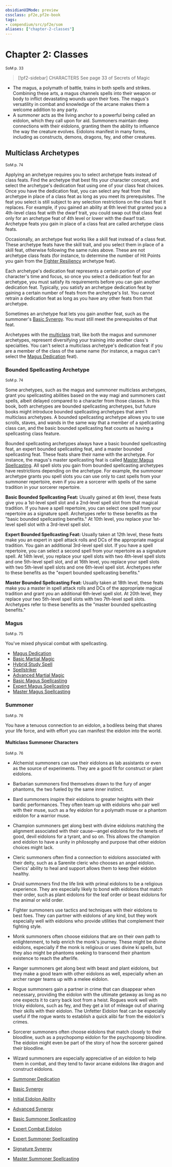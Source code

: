 ```yaml
---
obsidianUIMode: preview
cssclass: pf2e,pf2e-book
tags:
- compendium/src/pf2e/som
aliases: ["chapter-2-classes"]
---
```

# Chapter 2: Classes
<sup>SoM p. 33</sup>

> [!pf2-sidebar] CHARACTERS
> See page 33 of Secrets of Magic

- The magus, a polymath of battle, trains in both spells and strikes. Combining these arts, a magus channels spells into their weapon or body to inflict devastating wounds upon their foes. The magus's versatility in combat and knowledge of the arcane makes them a welcome addition to any party.
- A summoner acts as the living anchor to a powerful being called an eidolon, which they call upon for aid. Summoners maintain deep connections with their eidolons, granting them the ability to influence the way the creature evolves. Eidolons manifest in many forms, including as constructs, demons, dragons, fey, and other creatures.

## Multiclass Archetypes
<sup>SoM p. 74</sup>

Applying an archetype requires you to select archetype feats instead of class feats. Find the archetype that best fits your character concept, and select the archetype's dedication feat using one of your class feat choices. Once you have the dedication feat, you can select any feat from that archetype in place of a class feat as long as you meet its prerequisites. The feat you select is still subject to any selection restrictions on the class feat it replaces. For example, if you gained an ability at 6th level that granted you a 4th-level class feat with the dwarf trait, you could swap out that class feat only for an archetype feat of 4th level or lower with the dwarf trait. Archetype feats you gain in place of a class feat are called archetype class feats.

Occasionally, an archetype feat works like a skill feat instead of a class feat. These archetype feats have the skill trait, and you select them in place of a skill feat, otherwise following the same rules above. These are not archetype class feats (for instance, to determine the number of Hit Points you gain from the [Fighter Resiliency](fighter-resiliency.md) archetype feat).

Each archetype's dedication feat represents a certain portion of your character's time and focus, so once you select a dedication feat for an archetype, you must satisfy its requirements before you can gain another dedication feat. Typically, you satisfy an archetype dedication feat by gaining a certain number of feats from the archetype's list. You cannot retrain a dedication feat as long as you have any other feats from that archetype.

Sometimes an archetype feat lets you gain another feat, such as the summoner's [Basic Synergy](basic-synergy-som.md). You must still meet the prerequisites of that feat.

Archetypes with the [multiclass](multiclass.md "Multiclass Feat Trait") trait, like both the magus and summoner archetypes, represent diversifying your training into another class's specialties. You can't select a multiclass archetype's dedication feat if you are a member of the class of the same name (for instance, a magus can't select the [Magus Dedication](magus-dedication-som.md) feat).

### Bounded Spellcasting Archetype
<sup>SoM p. 74</sup>

Some archetypes, such as the magus and summoner multiclass archetypes, grant you spellcasting abilities based on the way magi and summoners cast spells, albeit delayed compared to a character from those classes. In this book, both archetypes are bounded spellcasting archetypes, but future books might introduce bounded spellcasting archetypes that aren't multiclass archetypes. A bounded spellcasting archetype allows you to use scrolls, staves, and wands in the same way that a member of a spellcasting class can, and the basic bounded spellcasting feat counts as having a spellcasting class feature.

Bounded spellcasting archetypes always have a basic bounded spellcasting feat, an expert bounded spellcasting feat, and a master bounded spellcasting feat. These feats share their name with the archetype. For instance, the magus's master spellcasting feat is called [Master Magus Spellcasting](master-magus-spellcasting-som.md). All spell slots you gain from bounded spellcasting archetypes have restrictions depending on the archetype. For example, the summoner archetype grants you spell slots you can use only to cast spells from your summoner repertoire, even if you are a sorcerer with spells of the same tradition in your sorcerer repertoire.

**Basic Bounded Spellcasting Feat:** Usually gained at 6th level, these feats give you a 1st-level spell slot and a 2nd-level spell slot from that magical tradition. If you have a spell repertoire, you can select one spell from your repertoire as a signature spell. Archetypes refer to these benefits as the "basic bounded spellcasting benefits." At 10th level, you replace your 1st-level spell slot with a 3rd-level spell slot.

**Expert Bounded Spellcasting Feat:** Usually taken at 12th level, these feats make you an expert in spell attack rolls and DCs of the appropriate magical tradition. You gain an additional 3rd-level spell slot. If you have a spell repertoire, you can select a second spell from your repertoire as a signature spell. At 14th level, you replace your spell slots with two 4th-level spell slots and one 5th-level spell slot, and at 16th level, you replace your spell slots with two 5th-level spell slots and one 6th-level spell slot. Archetypes refer to these benefits as the "expert bounded spellcasting benefits."

**Master Bounded Spellcasting Feat:** Usually taken at 18th level, these feats make you a master in spell attack rolls and DCs of the appropriate magical tradition and grant you an additional 6th-level spell slot. At 20th level, they replace your two 5th-level spell slots with two 7th-level spell slots. Archetypes refer to these benefits as the "master bounded spellcasting benefits."

### Magus
<sup>SoM p. 75</sup>

You've mixed physical combat with spellcasting.

- [Magus Dedication](magus-dedication-som.md)
- [Basic Martial Magic](basic-martial-magic-som.md)
- [Hybrid Study Spell](hybrid-study-spell-som.md)
- [Spellstriker](spellstriker-som.md)
- [Advanced Martial Magic](advanced-martial-magic-som.md)
- [Basic Magus Spellcasting](basic-magus-spellcasting-som.md)
- [Expert Magus Spellcasting](expert-magus-spellcasting-som.md)
- [Master Magus Spellcasting](master-magus-spellcasting-som.md)

### Summoner
<sup>SoM p. 76</sup>

You have a tenuous connection to an eidolon, a bodiless being that shares your life force, and with effort you can manifest the eidolon into the world.

#### Multiclass Summoner Characters
<sup>SoM p. 76</sup>

- Alchemist summoners can use their eidolons as lab assistants or even as the source of experiments. They are a good fit for construct or plant eidolons.
- Barbarian summoners find themselves drawn to the fury of anger phantoms, the two fueled by the same inner instinct.
- Bard summoners inspire their eidolons to greater heights with their bardic performances. They often team up with eidolons who pair well with their muse, such as a fey eidolon for a polymath muse or a phantom eidolon for a warrior muse.
- Champion summoners get along best with divine eidolons matching the alignment associated with their cause—angel eidolons for the tenets of good, devil eidolons for a tyrant, and so on. This allows the champion and eidolon to have a unity in philosophy and purpose that other eidolon choices might lack.
- Cleric summoners often find a connection to eidolons associated with their deity, such as a Sarenite cleric who chooses an angel eidolon. Clerics' ability to heal and support allows them to keep their eidolon healthy.
- Druid summoners find the life link with primal eidolons to be a religious experience. They are especially likely to bond with eidolons that match their order, such as plant eidolons for the leaf order or beast eidolons for the animal or wild order.
- Fighter summoners use tactics and techniques with their eidolons to best foes. They can partner with eidolons of any kind, but they work especially well with eidolons who provide utilities that complement their fighting style.
- Monk summoners often choose eidolons that are on their own path to enlightenment, to help enrich the monk's journey. These might be divine eidolons, especially if the monk is religious or uses divine ki spells, but they also might be phantoms seeking to transcend their phantom existence to reach the afterlife.
- Ranger summoners get along best with beast and plant eidolons, but they make a good team with other eidolons as well, especially when an archer ranger teams up with a melee eidolon.
- Rogue summoners gain a partner in crime that can disappear when necessary, providing the eidolon with the ultimate getaway as long as no one expects it to carry back loot from a heist. Rogues work well with tricky eidolons, such as fey, and they get a lot of mileage out of sharing their skills with their eidolon. The Unfetter Eidolon feat can be especially useful if the rogue wants to establish a quick alibi far from the eidolon's crimes.
- Sorcerer summoners often choose eidolons that match closely to their bloodline, such as a psychopomp eidolon for the psychopomp bloodline. The eidolon might even be part of the story of how the sorcerer gained their bloodline.
- Wizard summoners are especially appreciative of an eidolon to help them in combat, and they tend to favor arcane eidolons like dragon and construct eidolons.

- [Summoner Dedication](summoner-dedication-som.md)
- [Basic Synergy](basic-synergy-som.md)
- [Initial Eidolon Ability](initial-eidolon-ability-som.md)
- [Advanced Synergy](advanced-synergy-som.md)
- [Basic Summoner Spellcasting](basic-summoner-spellcasting-som.md)
- [Expert Combat Eidolon](expert-combat-eidolon-som.md)
- [Expert Summoner Spellcasting](expert-summoner-spellcasting-som.md)
- [Signature Synergy](signature-synergy-som.md)
- [Master Summoner Spellcasting](master-summoner-spellcasting-som.md)